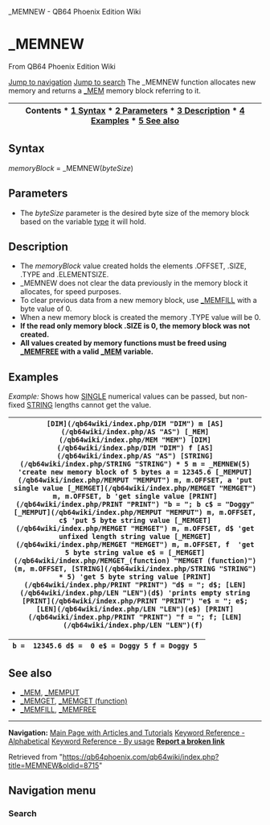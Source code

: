 


\_MEMNEW - QB64 Phoenix Edition Wiki








# \_MEMNEW



From QB64 Phoenix Edition Wiki



[Jump to navigation](#mw-head)
[Jump to search](#searchInput)
The \_MEMNEW function allocates new memory and returns a [\_MEM](/qb64wiki/index.php/MEM "MEM") memory block referring to it.


  






| Contents * [1 Syntax](#Syntax) * [2 Parameters](#Parameters) * [3 Description](#Description) * [4 Examples](#Examples) * [5 See also](#See_also) |
| --- |


## Syntax


*memoryBlock* = \_MEMNEW(*byteSize*)
  




## Parameters


* The *byteSize* parameter is the desired byte size of the memory block based on the variable [type](/qb64wiki/index.php/Variable_Types "Variable Types") it will hold.


  




## Description


* The *memoryBlock* value created holds the elements .OFFSET, .SIZE, .TYPE and .ELEMENTSIZE.
* \_MEMNEW does not clear the data previously in the memory block it allocates, for speed purposes.
* To clear previous data from a new memory block, use [\_MEMFILL](/qb64wiki/index.php/MEMFILL "MEMFILL") with a byte value of 0.
* When a new memory block is created the memory .TYPE value will be 0.
* **If the read only memory block .SIZE is 0, the memory block was not created.**
* **All values created by memory functions must be freed using [\_MEMFREE](/qb64wiki/index.php/MEMFREE "MEMFREE") with a valid [\_MEM](/qb64wiki/index.php/MEM "MEM") variable.**


  




## Examples


*Example:* Shows how [SINGLE](/qb64wiki/index.php/SINGLE "SINGLE") numerical values can be passed, but non-fixed [STRING](/qb64wiki/index.php/STRING "STRING") lengths cannot get the value.





| ``` [DIM](/qb64wiki/index.php/DIM "DIM") m [AS](/qb64wiki/index.php/AS "AS") [_MEM](/qb64wiki/index.php/MEM "MEM") [DIM](/qb64wiki/index.php/DIM "DIM") f [AS](/qb64wiki/index.php/AS "AS") [STRING](/qb64wiki/index.php/STRING "STRING") * 5 m = _MEMNEW(5) 'create new memory block of 5 bytes a = 12345.6 [_MEMPUT](/qb64wiki/index.php/MEMPUT "MEMPUT") m, m.OFFSET, a 'put single value [_MEMGET](/qb64wiki/index.php/MEMGET "MEMGET") m, m.OFFSET, b 'get single value [PRINT](/qb64wiki/index.php/PRINT "PRINT") "b = "; b c$ = "Doggy" [_MEMPUT](/qb64wiki/index.php/MEMPUT "MEMPUT") m, m.OFFSET, c$ 'put 5 byte string value [_MEMGET](/qb64wiki/index.php/MEMGET "MEMGET") m, m.OFFSET, d$ 'get unfixed length string value [_MEMGET](/qb64wiki/index.php/MEMGET "MEMGET") m, m.OFFSET, f  'get 5 byte string value e$ = [_MEMGET](/qb64wiki/index.php/MEMGET_(function) "MEMGET (function)")(m, m.OFFSET, [STRING](/qb64wiki/index.php/STRING "STRING") * 5) 'get 5 byte string value [PRINT](/qb64wiki/index.php/PRINT "PRINT") "d$ = "; d$; [LEN](/qb64wiki/index.php/LEN "LEN")(d$) 'prints empty string [PRINT](/qb64wiki/index.php/PRINT "PRINT") "e$ = "; e$; [LEN](/qb64wiki/index.php/LEN "LEN")(e$) [PRINT](/qb64wiki/index.php/PRINT "PRINT") "f = "; f; [LEN](/qb64wiki/index.php/LEN "LEN")(f)  ``` |
| --- |




| ``` b =  12345.6 d$ =  0 e$ = Doggy 5 f = Doggy 5  ``` |
| --- |


  




## See also


* [\_MEM](/qb64wiki/index.php/MEM "MEM"), [\_MEMPUT](/qb64wiki/index.php/MEMPUT "MEMPUT")
* [\_MEMGET](/qb64wiki/index.php/MEMGET "MEMGET"), [\_MEMGET (function)](/qb64wiki/index.php/MEMGET_(function) "MEMGET (function)")
* [\_MEMFILL](/qb64wiki/index.php/MEMFILL "MEMFILL"), [\_MEMFREE](/qb64wiki/index.php/MEMFREE "MEMFREE")


  






---


**Navigation:**
[Main Page with Articles and Tutorials](/qb64wiki/index.php/Main_Page "Main Page")
[Keyword Reference - Alphabetical](/qb64wiki/index.php/Keyword_Reference_-_Alphabetical "Keyword Reference - Alphabetical")
[Keyword Reference - By usage](/qb64wiki/index.php/Keyword_Reference_-_By_usage "Keyword Reference - By usage")
**[Report a broken link](https://qb64phoenix.com/forum/showthread.php?tid=2800)**  





Retrieved from "<https://qb64phoenix.com/qb64wiki/index.php?title=MEMNEW&oldid=8715>"




## Navigation menu








### Search





















